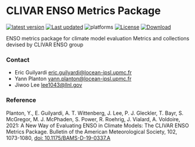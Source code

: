 # CLIVAR ENSO Metrics Package

<!-- badges: start -->
[![latest version](https://img.shields.io/conda/vn/conda-forge/enso_metrics.svg?kill_cache=1)](https://anaconda.org/conda-forge/enso_metrics/)
[![Last updated](https://anaconda.org/conda-forge/enso_metrics/badges/latest_release_date.svg?kill_cache=1)](https://anaconda.org/conda-forge/enso_metrics/files)
![platforms](https://img.shields.io/badge/platforms-linux%20|%20osx-lightgrey.svg)
[![License](https://anaconda.org/conda-forge/enso_metrics/badges/license.svg)](https://github.com/CLIVAR-PRP/ENSO_metrics/blob/master/LICENSE)
[![Download](https://anaconda.org/conda-forge/enso_metrics/badges/downloads.svg?kill_cache=1)](https://anaconda.org/conda-forge/enso_metrics/)

ENSO metrics package for climate model evaluation
Metrics and collections devised by CLIVAR ENSO group

### Contact

* Eric Guilyardi <eric.guilyardi@locean-ipsl.upmc.fr>
* Yann Planton <yann.planton@locean-ipsl.upmc.fr>
* Jiwoo Lee <lee1043@llnl.gov>

### Reference

Planton, Y., E. Guilyardi, A. T. Wittenberg, J. Lee, P. J. Gleckler, T. Bayr, S. McGregor, M. J. McPhaden, S. Power, R. Roehrig,  J. Vialard, A. Voldoire, 2021: A New Way of Evaluating ENSO in Climate Models: The CLIVAR ENSO Metrics Package. Bulletin of the American Meteorological Society, 102, 1073-1080, [doi: 10.1175/BAMS-D-19-0337.A](https://doi.org/10.1175/BAMS-D-19-0337.A)
